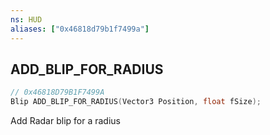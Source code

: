 ```yaml
---
ns: HUD
aliases: ["0x46818d79b1f7499a"]
---
```

## ADD_BLIP_FOR_RADIUS

```c
// 0x46818D79B1F7499A
Blip ADD_BLIP_FOR_RADIUS(Vector3 Position, float fSize);
```

Add Radar blip for a radius

